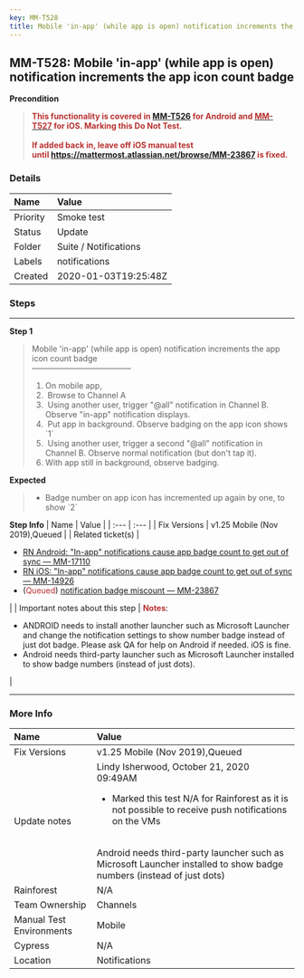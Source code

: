 ```yaml
---
key: MM-T528
title: Mobile 'in-app' (while app is open) notification increments the app icon count badge
---
```


## MM-T528: Mobile 'in-app' (while app is open) notification increments the app icon count badge

**Precondition**

> <article><strong><span style="color: rgb(184, 49, 47);">This functionality is covered in <a href="https://mattermost.atlassian.net/projects/MM?selectedItem=com.atlassian.plugins.atlassian-connect-plugin%3Acom.kanoah.test-manager__main-project-page#!/testCase/MM-T526">MM-T526</a> for Android and&nbsp;</span></strong><a href="https://mattermost.atlassian.net/projects/MM?selectedItem=com.atlassian.plugins.atlassian-connect-plugin%3Acom.kanoah.test-manager__main-project-page#!/testCase/MM-T527"><strong><span style="color: rgb(184, 49, 47);"><strong>MM-T527</strong></span></strong></a><strong><span style="color: rgb(184, 49, 47);"><strong>&nbsp;for iOS. Marking this Do Not Test.</strong></span></strong><br><strong><span style="color: rgb(184, 49, 47);"><strong>&nbsp;</strong></span></strong><br><strong><span style="color: rgb(184, 49, 47);">If added back in, leave off iOS manual test until&nbsp;</span></strong><span style="color: rgb(41, 105, 176);"><a href="https://mattermost.atlassian.net/browse/MM-23867"><strong>https://mattermost.atlassian.net/browse/MM-23867</strong></a></span><strong><span style="color: rgb(184, 49, 47);">&nbsp;is fixed.</span></strong></article>

### Details

| Name     | Value                 |
| :------- | :-------------------- |
| Priority | Smoke test            |
| Status   | Update                |
| Folder   | Suite / Notifications |
| Labels   | notifications         |
| Created  | 2020-01-03T19:25:48Z  |

### Steps

<hr/>

**Step 1**

> <article>Mobile 'in-app' (while app is open) notification increments the app icon count badge<br>–––––––––––––––––––––––––<ol><li>On mobile app,</li><li>&nbsp;Browse to Channel A</li><li>&nbsp;Using another user, trigger "@all" notification in Channel B. Observe "in-app" notification displays.</li><li>&nbsp;Put app in background. Observe badging on the app icon shows `1`</li><li>&nbsp;Using another user, trigger a second "@all" notification in Channel B. Observe normal notification (but don't tap it).</li><li>With app still in background, observe badging.</li></ol></article>

**Expected**

> <article><ul><li>Badge number on app icon has incremented up again by one, to show `2`</li></ul></article>

**Step Info**
| Name | Value |
| :--- | :--- |
| Fix Versions | v1.25 Mobile (Nov 2019),Queued |
| Related ticket(s) | <ul><li><a href="https://mattermost.atlassian.net/browse/MM-17110">RN Android: "In-app" notifications cause app badge count to get out of sync — MM-17110</a></li><li><a href="https://mattermost.atlassian.net/browse/MM-14926">RN iOS: "In-app" notifications cause app badge count to get out of sync — MM-14926</a></li><li>(<span style="color: rgb(184, 49, 47);">Queued</span>) <a href="https://mattermost.atlassian.net/browse/MM-23867">notification badge miscount — MM-23867</a></li></ul> |
| Important notes about this step | <strong><span style="color: rgb(184, 49, 47);">Notes</span></strong>:<ul><li>ANDROID needs to install another launcher such as Microsoft Launcher and change the notification settings to show number badge instead of just dot badge. Please ask QA for help on Android if needed. iOS is fine.</li><li>Android needs third-party launcher such as Microsoft Launcher installed to show badge numbers (instead of just dots).</li></ul> |

<hr/>

### More Info

| Name                     | Value                                                                                                                                                                                                                                                                                 |
| :----------------------- | :------------------------------------------------------------------------------------------------------------------------------------------------------------------------------------------------------------------------------------------------------------------------------------ |
| Fix Versions             | v1.25 Mobile (Nov 2019),Queued                                                                                                                                                                                                                                                        |
| Update notes             | Lindy Isherwood, October 21, 2020 09:49AM<ul><li>Marked this test N/A for Rainforest as it is not possible to receive push notifications on the VMs</li></ul><br>Android needs third-party launcher such as Microsoft Launcher installed to show badge numbers (instead of just dots) |
| Rainforest               | N/A                                                                                                                                                                                                                                                                                   |
| Team Ownership           | Channels                                                                                                                                                                                                                                                                              |
| Manual Test Environments | Mobile                                                                                                                                                                                                                                                                                |
| Cypress                  | N/A                                                                                                                                                                                                                                                                                   |
| Location                 | Notifications                                                                                                                                                                                                                                                                         |
